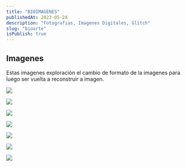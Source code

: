 ```yaml
---
title: "BIOIMAGENES"
publishedAt: 2023-05-24
description: "Fotografias, Imagenes Digitales, Glitch"
slug: "bioarte"
isPublish: true
---
```


## Imagenes

Estas imagenes exploración el cambio de formato de la imagenes para luego ser vuelta a reconstruir a imagen. 

![](src/assets/ascii/ascii3.png)

![](src/assets/ascii/ascii2.png)

![](src/assets/ascii/ascii9.png)

![](src/assets/ascii/ascii7.png)

![](src/assets/ascii/ascii6.png)

![](src/assets/ascii/ascii5.png)

![](src/assets/ascii/ascii4.png)

